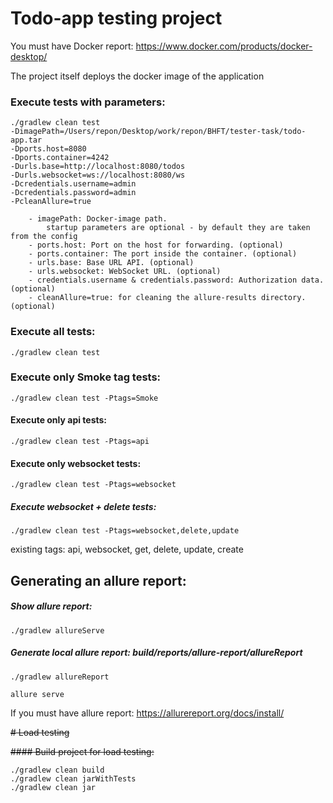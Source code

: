 # Todo-app testing project

You must have Docker report: https://www.docker.com/products/docker-desktop/

The project itself deploys the docker image of the application

### Execute tests with parameters:

```
./gradlew clean test 
-DimagePath=/Users/repon/Desktop/work/repon/BHFT/tester-task/todo-app.tar 
-Dports.host=8080 
-Dports.container=4242 
-Durls.base=http://localhost:8080/todos 
-Durls.websocket=ws://localhost:8080/ws 
-Dcredentials.username=admin 
-Dcredentials.password=admin
-PcleanAllure=true 
```

```
	- imagePath: Docker-image path.
        startup parameters are optional - by default they are taken from the config
	- ports.host: Port on the host for forwarding. (optional)
	- ports.container: The port inside the container. (optional)
	- urls.base: Base URL API. (optional)
	- urls.websocket: WebSocket URL. (optional)
	- credentials.username & credentials.password: Authorization data. (optional)
	- cleanAllure=true: for cleaning the allure-results directory. (optional)
```

### Execute all tests:

```
./gradlew clean test
 ```

### Execute only Smoke tag tests:

```
./gradlew clean test -Ptags=Smoke
```

#### Execute only api tests:

```
./gradlew clean test -Ptags=api
```

#### Execute only websocket tests:

```
./gradlew clean test -Ptags=websocket
```

##### Execute websocket + delete tests:

```
./gradlew clean test -Ptags=websocket,delete,update
```

existing tags: api, websocket, get, delete, update, create

## Generating an allure report:

##### Show allure report:

```
./gradlew allureServe
```

##### Generate local allure report: build/reports/allure-report/allureReport

```
./gradlew allureReport
```

```
allure serve
```

If you must have allure report: https://allurereport.org/docs/install/

~~# Load testing~~

~~#### Build project for load testing:~~

```
./gradlew clean build
./gradlew clean jarWithTests
./gradlew clean jar
```
